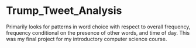 # Trump_Tweet_Analysis
Primarily looks for patterns in word choice with respect to overall frequency, frequency conditional on the presence of other words, and time of day. This was my final project for my introductory computer science course.
